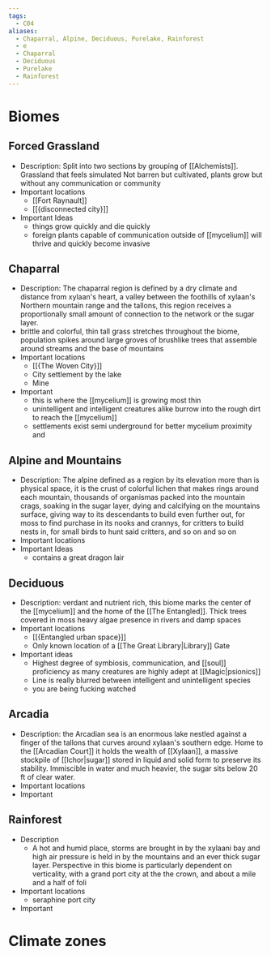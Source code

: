 ```yaml
---
tags:
  - C04
aliases:
  - Chaparral, Alpine, Deciduous, Purelake, Rainforest
  - e
  - Chaparral
  - Deciduous
  - Purelake
  - Rainforest
---
```


 # Biomes
  ## Forced Grassland
  - Description: Split into two sections by grouping of [[Alchemists]]. Grassland that feels simulated Not barren but cultivated, plants grow but without any communication or community
  - Important locations
	  - [[Fort Raynault]]
	  - [[{disconnected city}]]
  - Important Ideas
	  - things grow quickly and die quickly
	  - foreign plants capable of communication outside of [[mycelium]] will thrive and quickly become invasive
  ## Chaparral
  - Description: The chaparral region is defined by a dry climate and distance from xylaan's heart, a valley between the foothills of xylaan's Northern mountain range and the tallons, this region receives a proportionally small amount of connection to the network or the sugar layer.
  - brittle and colorful, thin tall grass stretches throughout the biome, population spikes around large groves of brushlike trees that assemble around streams and the base of mountains
  - Important locations
	  - [[{The Woven City}]]
	  - City settlement by the lake
	  - Mine 
  - Important 
	  - this is where the [[mycelium]] is growing most thin
	  - unintelligent and intelligent creatures alike burrow into the rough dirt to reach the [[mycelium]]
	  - settlements exist semi underground for better mycelium proximity and 

  ## Alpine and Mountains
  - Description: The alpine defined as a region by its elevation more than is physical space, it is the crust of colorful lichen that makes rings around each mountain, thousands of organismas packed into the mountain crags, soaking in the sugar layer, dying and calcifying on the mountains surface, giving way to its descendants to build even further out, for moss to find purchase in its nooks and crannys, for critters to build nests in, for small birds to hunt said critters, and so on and so on
  - Important locations
  - Important Ideas
	  - contains a great dragon lair

  ## Deciduous 
  - Description: verdant and nutrient rich, this biome marks the center of the [[mycelium]] and the home of the [[The Entangled]]. Thick trees covered in moss heavy algae presence in rivers and damp spaces
  - Important locations
	  - [[{Entangled urban space}]]
	  - Only known location of a [[The Great Library|Library]] Gate
  - Important ideas
	  - Highest degree of symbiosis, communication, and [[soul]] proficiency as many creatures are highly adept at [[Magic|psionics]] 
	  - Line is really blurred between intelligent and unintelligent species
	  - you are being fucking watched 

  ## Arcadia
  - Description: the Arcadian sea is an enormous lake nestled against a finger of the tallons that curves around xylaan's southern edge. Home to the [[Arcadian Court]] it holds the wealth of [[Xylaan]], a massive stockpile of [[Ichor|sugar]] stored in liquid and solid form to preserve its stability. Immiscible in water and much heavier, the sugar sits below 20 ft of clear water.
  - Important locations
  - Important 
  
  ## Rainforest
  - Description
	  - A hot and humid place, storms are brought in by the xylaani bay and high air pressure is held in by the mountains and an ever thick sugar layer. Perspective in this biome is particularly dependent on verticality, with a grand port city at the the crown, and about a mile and a half  of foli 
  - Important locations
	  - seraphine port city
  - Important 
 
  
 # Climate zones


 
 
 
